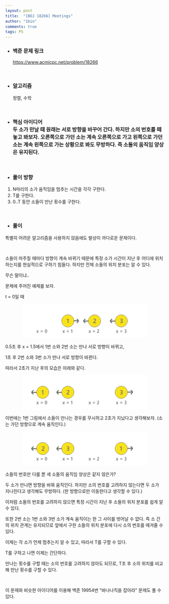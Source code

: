 ```yaml
---
layout: post
title:  "[BOJ 18266] Meetings"
author: "1bin"
comments: true
tags: PS
---
```


 * ### 백준 문제 링크    
    https://www.acmicpc.net/problem/18266    

<br>

* ### 알고리즘  

    정렬, 수학   
<br>

* ### 핵심 아이디어   <br>  **두 소가 만날 때** 원래는 서로 방향을 바꾸어 간다. 하지만 **소의 번호를 떼놓고 봐보자.** 오른쪽으로 가던 소는 계속 오른쪽으로 가고 왼쪽으로 가던 소는 계속 왼쪽으로 가는 상황으로 봐도 무방하다. 즉 소들의 움직임 양상은 유지된다.     

<br>

* ### 풀이 방향  

1.  N마리의 소가 움직임을 멈추는 시간을 각각 구한다.
2.  T를 구한다.
3.  0..T 동안 소들이 만난 횟수를 구한다. 

<br>

* ### 풀이

특별히 어려운 알고리즘을 사용하지 않음에도 발상이 까다로운 문제이다.    

<br>

소들이 마주칠 때마다 방향이 계속 바뀌기 때문에 특정 소가 시간이 지난 후 어디에 위치하는지를 현실적으로 구하기 힘들다.  하지만 전체 소들의 위치 분포는 알 수 있다.  

무슨 말이냐..   

문제에 주어진 예제를 보자.  

t = 0일 때

<p align="center"><img src="/image/boj_18266_1.png"></p>

0.5초 후 x = 1.5에서 1번 소와 2번 소는 만나 서로 방향이 바뀌고, 

1초 후 2번 소와 3번 소가 만나 서로 방향이 바뀐다. 

따라서 2초가 지난 후의 모습은 아래와 같다.

<p align="center"><img src="/image/boj_18266_2.png"></p>

이번에는 1번 그림에서 소들이 만나는 경우를 무시하고 2초가 지났다고 생각해보자.  (소는 가던 방향으로 계속 움직인다.)

<p align="center"><img src="/image/boj_18266_3.png"></p>

소들의 번호만 다를 뿐 세 소들의 움직임 양상은 같지 않은가? 

두 소가 만나면 방향을 바꿔 움직인다. 하지만 소의 번호를 고려하지 않는다면 두 소가 지나친다고 생각해도 무방하다. (한 방향으로만 이동한다고 생각할 수 있다.)

이처럼 소들의 번호를 고려하지 않으면 특정 시간이 지난 후 소들의 위치 분포를 쉽게 알 수 있다.  

또한 2번 소는 1번 소와 3번 소가 계속 움직이는 한 그 사이를 벗어날 수 없다. 즉 소 간의 위치 관계는 유지되므로 앞에서 구한 소들의 위치 분포에 다시 소의 번호를 매겨줄 수 있다. 

이제는 각 소가 언제 멈추는지 알 수 있고, 따라서 T를 구할 수 있다.  

 T를 구하고 나면 이제는 간단하다.  

 만나는 횟수를 구할 때는 소의 번호를 고려하지 않아도 되므로, T초 후 소의 위치를 비교해 만난 횟수를 구할 수 있다. 

<br>

이 문제와 비슷한 아이디어를 이용해 백준 19954번 "바나나킥을 잡아라" 문제도 풀 수 있다.

<br>  

<script src="https://gist.github.com/1bin01/714107a22e7dc056abcb7b63ff0c1bd4.js"></script>
